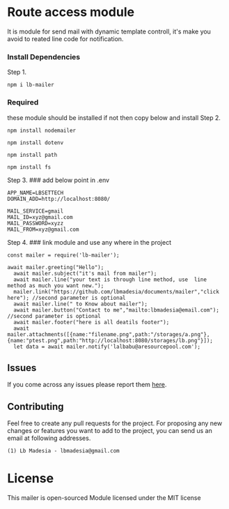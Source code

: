 # Route access module

It is module for send mail with dynamic template controll, it's make you avoid to reated line code for notification.



### Install Dependencies

Step 1.
```
npm i lb-mailer
```
### Required 
these module should be installed if not then copy below and install 
Step 2.
```
npm install nodemailer
```
```
npm install dotenv
```
```
npm install path
```
```
npm install fs
```

Step 3. ### add below point in .env
```
APP_NAME=LBSETTECH
DOMAIN_ADD=http://localhost:8080/

MAIL_SERVICE=gmail
MAIL_ID=xyz@gmail.com
MAIL_PASSWORD=xyzz
MAIL_FROM=xyz@gmail.com
```
Step 4. ### link module and use any where in the project 

```
const mailer = require('lb-mailer');

await mailer.greeting("Hello");
  await mailer.subject("it's mail from mailer");
  await mailer.line("your text is through line method, use  line method as much you want new.");
  mailer.link("https://github.com/lbmadesia/documents/mailer","click here"); //second parameter is optional
  await mailer.line(" to Know about mailer");
  await mailer.button("Contact to me","mailto:lbmadesia@email.com");  //second parameter is optional
  await mailer.footer("here is all deatils footer");
  await mailer.attachments([{name:"filename.png",path:"/storages/a.png"},{name:"ptest.png",path:"http://localhost:8080/storages/lb.png"}]);
  let data = await mailer.notify('lalbabu@aresourcepool.com');
```


## Issues

If you come across any issues please report them [here](https://github.com/lbmadesia/mailer/issues).

## Contributing
Feel free to create any pull requests for the project. For proposing any new changes or features you want to add to the project, you can send us an email at following addresses.

    (1) Lb Madesia - lbmadesia@gmail.com

# License
This mailer is open-sourced Module licensed under the MIT license


